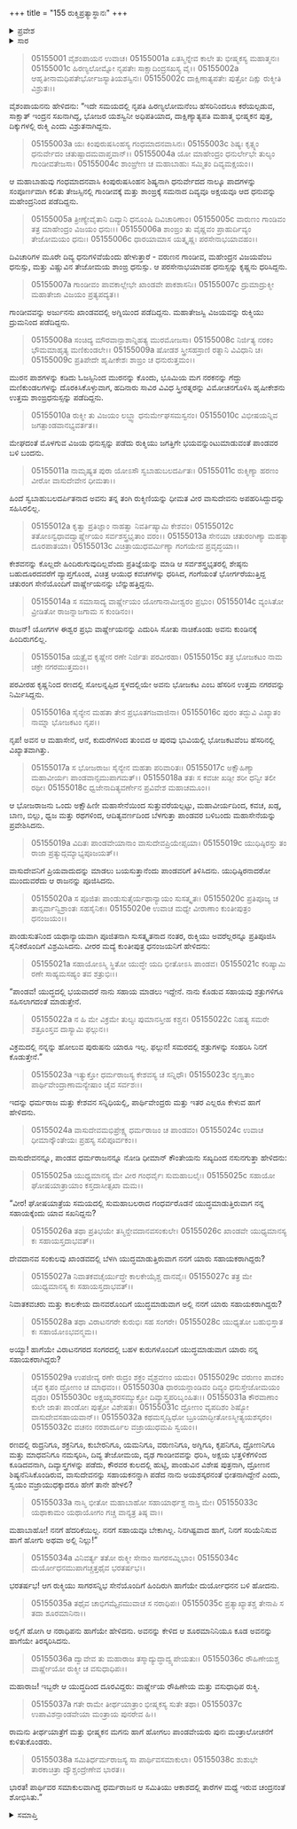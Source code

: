 +++
title = "155 ರುಕ್ಮಿಪ್ರತ್ಯಾಸ್ಥಾನಃ"
+++

<details><summary>ಪ್ರವೇಶ</summary>


।।   ಓಂ ಓಂ ನಮೋ ನಾರಾಯಣಾಯ।।   ಶ್ರೀ ವೇದವ್ಯಾಸಾಯ ನಮಃ ।।

ಶ್ರೀ ಕೃಷ್ಣದ್ವೈಪಾಯನ ವೇದವ್ಯಾಸ ವಿರಚಿತ  

**ಶ್ರೀ ಮಹಾಭಾರತ**

**ಉದ್ಯೋಗ ಪರ್ವ**

**ಭೀಷ್ಮಾಭಿಷೇಚನ ಪರ್ವ**

**ಅಧ್ಯಾಯ 155**

</details>


<details><summary>ಸಾರ</summary>

ಇಂದ್ರನ ವಿಜಯ ಧನುಸ್ಸನ್ನು ಪಡೆದಿದ್ದ ರುಕ್ಮಿಯು ಪಾಂಡವರಲ್ಲಿಗೆ ಬಂದು ತಾನು ತನ್ನ ಒಂದು ಅಕ್ಷೋಹಿಣೀ ಸೇನೆಯೊಂದಿಗೆ ಅವರೊಡನೆ ಸೇರಿ ಯುದ್ಧಮಾಡಿ ಅರ್ಜುನನಿಗೆ ಸಹಾಯಮಾಡುತ್ತೇನೆಂದು ಜಂಬ ಕೊಚ್ಚಿಕೊಳ್ಳಲು ಅವನನ್ನು ಯುದ್ಧಕ್ಕೆ ಸೇರಿಸಿಕೊಳ್ಳುವುದಿಲ್ಲವೆಂದು ಹೇಳಿ ಕಳುಹಿಸುವುದು (1-33). ದುರ್ಯೋಧನನೂ ರುಕ್ಮಿಯನ್ನು ತಿರಸ್ಕರಿಸಿದ್ದುದು (34-38).


</details>


> 05155001 ವೈಶಂಪಾಯನ ಉವಾಚ।
05155001a ಏತಸ್ಮಿನ್ನೇವ ಕಾಲೇ ತು ಭೀಷ್ಮಕಸ್ಯ ಮಹಾತ್ಮನಃ।
05155001c ಹಿರಣ್ಯಲೋಮ್ನೋ ನೃಪತೇಃ ಸಾಕ್ಷಾದಿಂದ್ರಸಖಸ್ಯ ವೈ।।
05155002a ಆಹೃತೀನಾಮಧಿಪತೇರ್ಭೋಜಸ್ಯಾತಿಯಶಸ್ವಿನಃ।
05155002c ದಾಕ್ಷಿಣಾತ್ಯಪತೇಃ ಪುತ್ರೋ ದಿಕ್ಷು ರುಕ್ಮೀತಿ ವಿಶ್ರುತಃ।।

ವೈಶಂಪಾಯನನು ಹೇಳಿದನು: “ಇದೇ ಸಮಯದಲ್ಲಿ ನೃಪತಿ ಹಿರಣ್ಯಲೋಮನೆಂಬ ಹೆಸರಿನಿಂದಲೂ ಕರೆಯಲ್ಪಡುವ, ಸಾಕ್ಷಾತ್ ಇಂದ್ರನ ಸಖನಾಗಿದ್ದ, ಭೋಜರ ಯಶಸ್ವಿನೀ ಅಧಿಪತಿಯಾದ, ದಾಕ್ಷಿಣ್ಯಾತ್ಯಪತಿ ಮಹಾತ್ಮ ಭೀಷ್ಮಕನ ಪುತ್ರ, ದಿಕ್ಕುಗಳಲ್ಲಿ ರುಕ್ಮಿ ಎಂದು ವಿಶ್ರುತನಾಗಿದ್ದನು.

> 05155003a ಯಃ ಕಿಂಪುರುಷಸಿಂಹಸ್ಯ ಗಂಧಮಾದನವಾಸಿನಃ।
05155003c ಶಿಷ್ಯಃ ಕೃತ್ಸ್ನಂ ಧನುರ್ವೇದಂ ಚತುಷ್ಪಾದಮವಾಪ್ತವಾನ್।।
05155004a ಯೋ ಮಾಹೇಂದ್ರಂ ಧನುರ್ಲೇಭೇ ತುಲ್ಯಂ ಗಾಂಡೀವತೇಜಸಾ।
05155004c ಶಾಂಙ್ರೇಣ ಚ ಮಹಾಬಾಹುಃ ಸಮ್ಮಿತಂ ದಿವ್ಯಮಕ್ಷಯಂ।।

ಆ ಮಹಾಬಾಹುವು ಗಂಧಮಾದನವಾಸಿ ಕಿಂಪುರುಷಸಿಂಹನ ಶಿಷ್ಯನಾಗಿ ಧನುರ್ವೇದದ ನಾಲ್ಕೂ ಪಾದಗಳನ್ನು ಸಂಪೂರ್ಣವಾಗಿ ಕಲಿತು ತೇಜಸ್ಸಿನಲ್ಲಿ ಗಾಂಡೀವಕ್ಕೆ ಮತ್ತು ಶಾಂಙ್ರಕ್ಕೆ ಸಮನಾದ ದಿವ್ಯವೂ ಅಕ್ಷಯವೂ ಆದ ಧನುವನ್ನು ಮಹೇಂದ್ರನಿಂದ ಪಡೆದಿದ್ದನು.

> 05155005a ತ್ರೀಣ್ಯೇವೈತಾನಿ ದಿವ್ಯಾನಿ ಧನೂಂಷಿ ದಿವಿಚಾರಿಣಾಂ।
05155005c ವಾರುಣಂ ಗಾಂಡಿವಂ ತತ್ರ ಮಾಹೇಂದ್ರಂ ವಿಜಯಂ ಧನುಃ।।
05155006a ಶಾಂಙ್ರಂ ತು ವೈಷ್ಣವಂ ಪ್ರಾಹುರ್ದಿವ್ಯಂ ತೇಜೋಮಯಂ ಧನುಃ।
05155006c ಧಾರಯಾಮಾಸ ಯತ್ಕೃಷ್ಣಃ ಪರಸೇನಾಭಯಾವಹಂ।।

ದಿವಿಚಾರಿಗಳ ಮೂರೇ ದಿವ್ಯ ಧನುಗಳಿವೆಯೆಂದು ಹೇಳುತ್ತಾರೆ - ವರುಣನ ಗಾಂಡೀವ, ಮಹೇಂದ್ರನ ವಿಜಯವೆಂಬ ಧನುಸ್ಸು, ಮತ್ತು ವಿಷ್ಣುವಿನ ತೇಜೋಮಯ ಶಾಂಙ್ರ ಧನುಸ್ಸು. ಆ ಪರಸೇನಾಭಯಾವಹ ಧನುಸ್ಸನ್ನು ಕೃಷ್ಣನು ಧರಿಸಿದ್ದನು.

> 05155007a ಗಾಂಡೀವಂ ಪಾವಕಾಲ್ಲೇಭೇ ಖಾಂಡವೇ ಪಾಕಶಾಸನಿಃ।
05155007c ದ್ರುಮಾದ್ರುಕ್ಮೀ ಮಹಾತೇಜಾ ವಿಜಯಂ ಪ್ರತ್ಯಪದ್ಯತ।।

ಗಾಂಡೀವವನ್ನು ಅರ್ಜುನನು ಖಾಂಡವದಲ್ಲಿ ಅಗ್ನಿಯಿಂದ ಪಡೆದಿದ್ದನು. ಮಹಾತೇಜಸ್ವಿ ವಿಜಯವನ್ನು ರುಕ್ಮಿಯು ದ್ರುಮನಿಂದ ಪಡೆದಿದ್ದನು.

> 05155008a ಸಂಚಿದ್ಯ ಮೌರವಾನ್ಪಾಶಾನ್ನಿಹತ್ಯ ಮುರಮೋಜಸಾ।
05155008c ನಿರ್ಜಿತ್ಯ ನರಕಂ ಭೌಮಮಾಹೃತ್ಯ ಮಣಿಕುಂಡಲೇ।।
05155009a ಷೋಡಶ ಸ್ತ್ರೀಸಹಸ್ರಾಣಿ ರತ್ನಾನಿ ವಿವಿಧಾನಿ ಚ।
05155009c ಪ್ರತಿಪೇದೇ ಹೃಷೀಕೇಶಃ ಶಾಙ್ರಂ ಚ ಧನುರುತ್ತಮಂ।।

ಮುರನ ಪಾಶಗಳನ್ನು ಕಡಿದು ಓಜಸ್ಸಿನಿಂದ ಮುರನನ್ನು ಕೊಂದು, ಭೂಮಿಯ ಮಗ ನರಕನನ್ನು ಗೆದ್ದು ಮಣಿಕುಂಡಲಗಳನ್ನು ದೊರಕಿಸಿಕೊಳ್ಳುವಾಗ, ಹದಿನಾರು ಸಾವಿರ ವಿವಿಧ ಸ್ತ್ರೀರತ್ನರನ್ನು ವಿಮೋಚನಗೊಳಿಸಿ ಹೃಷೀಕೇಶನು ಉತ್ತಮ ಶಾಂಙ್ರಧನುಸ್ಸನ್ನು ಪಡೆದಿದ್ದನು.

> 05155010a ರುಕ್ಮೀ ತು ವಿಜಯಂ ಲಬ್ಧ್ವಾ ಧನುರ್ಮೇಘಸಮಸ್ವನಂ।
05155010c ವಿಭೀಷಯನ್ನಿವ ಜಗತ್ಪಾಂಡವಾನಭ್ಯವರ್ತತ।।

ಮೇಘದಂತೆ ಮೊಳಗುವ ವಿಜಯ ಧನುಸ್ಸನ್ನು ಪಡೆದು ರುಕ್ಮಿಯು ಜಗತ್ತಿಗೇ ಭಯವನ್ನುಂಟುಮಾಡುವಂತೆ ಪಾಂಡವರ ಬಳಿ ಬಂದನು.

> 05155011a ನಾಮೃಷ್ಯತ ಪುರಾ ಯೋಽಸೌ ಸ್ವಬಾಹುಬಲದರ್ಪಿತಃ।
05155011c ರುಕ್ಮಿಣ್ಯಾ ಹರಣಂ ವೀರೋ ವಾಸುದೇವೇನ ಧೀಮತಾ।।

ಹಿಂದೆ ಸ್ವಬಾಹುಬಲದರ್ಪಿತನಾದ ಅವನು ತನ್ನ ತಂಗಿ ರುಕ್ಮಿಣಿಯನ್ನು ಧೀಮತ ವೀರ ವಾಸುದೇವನು ಅಪಹರಿಸಿದ್ದುದನ್ನು ಸಹಿಸಿರಲಿಲ್ಲ.

> 05155012a ಕೃತ್ವಾ ಪ್ರತಿಜ್ಞಾಂ ನಾಹತ್ವಾ ನಿವರ್ತಿಷ್ಯಾಮಿ ಕೇಶವಂ।
05155012c ತತೋಽನ್ವಧಾವದ್ವಾರ್ಷ್ಣೇಯಂ ಸರ್ವಶಸ್ತ್ರಭೃತಾಂ ವರಂ।।
05155013a ಸೇನಯಾ ಚತುರಂಗಿಣ್ಯಾ ಮಹತ್ಯಾ ದೂರಪಾತಯಾ।
05155013c ವಿಚಿತ್ರಾಯುಧವರ್ಮಿಣ್ಯಾ ಗಂಗಯೇವ ಪ್ರವೃದ್ಧಯಾ।।

ಕೇಶವನನ್ನು ಕೊಲ್ಲದೇ ಹಿಂದಿರುಗುವುದಿಲ್ಲವೆಂದು ಪ್ರತಿಜ್ಞೆಯನ್ನು ಮಾಡಿ ಆ ಸರ್ವಶಸ್ತ್ರಭೃತರಲ್ಲಿ ಶೇಷ್ಠನು ಬಹುದೂರದವರೆಗೆ ವ್ಯಾಪ್ತಗೊಂಡ, ವಿಚಿತ್ರ ಆಯುಧ ಕವಚಗಳನ್ನು ಧರಿಸಿದ, ಗಂಗೆಯಂತೆ ಭೋರ್ಗರೆಯುತ್ತಿದ್ದ ಚತುರಂಗ ಸೇನೆಯೊಂದಿಗೆ ವಾರ್ಷ್ಣೇಯನನ್ನು ಬೆನ್ನುಹತ್ತಿದ್ದನು.

> 05155014a ಸ ಸಮಾಸಾದ್ಯ ವಾರ್ಷ್ಣೇಯಂ ಯೋಗಾನಾಮೀಶ್ವರಂ ಪ್ರಭುಂ।
05155014c ವ್ಯಂಸಿತೋ ವ್ರೀಡಿತೋ ರಾಜನ್ನಾಜಗಾಮ ಸ ಕುಂಡಿನಂ।।

ರಾಜನ್! ಯೋಗಗಳ ಈಶ್ವರ ಪ್ರಭು ವಾರ್ಷ್ಣೇಯನನ್ನು ಎದುರಿಸಿ ಸೋತು ನಾಚಿಕೊಂಡು ಅವನು ಕುಂಡಿನಕ್ಕೆ ಹಿಂದಿರುಗಲಿಲ್ಲ.

> 05155015a ಯತ್ರೈವ ಕೃಷ್ಣೇನ ರಣೇ ನಿರ್ಜಿತಃ ಪರವೀರಹಾ।
05155015c ತತ್ರ ಭೋಜಕಟಂ ನಾಮ ಚಕ್ರೇ ನಗರಮುತ್ತಮಂ।।

ಪರವೀರಹ ಕೃಷ್ಣನಿಂದ ರಣದಲ್ಲಿ ಸೋಲನ್ನಪ್ಪಿದ ಸ್ಥಳದಲ್ಲಿಯೇ ಅವನು ಭೋಜಕಟ ಎಂಬ ಹೆಸರಿನ ಉತ್ತಮ ನಗರವನ್ನು ನಿರ್ಮಿಸಿದ್ದನು.

> 05155016a ಸೈನ್ಯೇನ ಮಹತಾ ತೇನ ಪ್ರಭೂತಗಜವಾಜಿನಾ।
05155016c ಪುರಂ ತದ್ಭುವಿ ವಿಖ್ಯಾತಂ ನಾಮ್ನಾ ಭೋಜಕಟಂ ನೃಪ।।

ನೃಪ! ಅವನ ಆ ಮಹಾಸೇನೆ, ಆನೆ, ಕುದುರೆಗಳಿಂದ ತುಂಬಿದ ಆ ಪುರವು ಭುವಿಯಲ್ಲಿ ಭೋಜಕಟವೆಂಬ ಹೆಸರಿನಲ್ಲಿ ವಿಖ್ಯಾತವಾಗಿತ್ತು.

> 05155017a ಸ ಭೋಜರಾಜಃ ಸೈನ್ಯೇನ ಮಹತಾ ಪರಿವಾರಿತಃ।
05155017c ಅಕ್ಷೌಹಿಣ್ಯಾ ಮಹಾವೀರ್ಯಃ ಪಾಂಡವಾನ್ಸಮುಪಾಗಮತ್।।
05155018a ತತಃ ಸ ಕವಚೀ ಖಡ್ಗೀ ಶರೀ ಧನ್ವೀ ತಲೀ ರಥೀ।
05155018c ಧ್ವಜೇನಾದಿತ್ಯವರ್ಣೇನ ಪ್ರವಿವೇಶ ಮಹಾಚಮೂಂ।।

ಆ ಭೋಜರಾಜನು ಒಂದು ಅಕ್ಷೌಹಿಣೀ ಮಹಾಸೇನೆಯಿಂದ ಸುತ್ತುವರೆಯಲ್ಪಟ್ಟು, ಮಹಾವೀರ್ಯದಿಂದ, ಕವಚ, ಖಡ್ಗ, ಬಾಣ, ಬಿಲ್ಲು, ಧ್ವಜ ಮತ್ತು ರಥಗಳಿಂದ, ಆದಿತ್ಯವರ್ಣದಿಂದ ಬೆಳಗುತ್ತಾ ಪಾಂಡವರ ಬಳಿಬಂದು ಮಹಾಸೇನೆಯನ್ನು ಪ್ರವೇಶಿಸಿದನು.

> 05155019a ವಿದಿತಃ ಪಾಂಡವೇಯಾನಾಂ ವಾಸುದೇವಪ್ರಿಯೇಪ್ಸಯಾ।
05155019c ಯುಧಿಷ್ಠಿರಸ್ತು ತಂ ರಾಜಾ ಪ್ರತ್ಯುದ್ಗಮ್ಯಾಭ್ಯಪೂಜಯತ್।।

ವಾಸುದೇವನಿಗೆ ಪ್ರಿಯವಾದುದನ್ನು ಮಾಡಲು ಬಯಸುತ್ತಾನೆಂದು ಪಾಂಡವರಿಗೆ ತಿಳಿಸಿದನು. ಯುಧಿಷ್ಠಿರನಾದರೋ ಮುಂದುವರೆದು ಆ ರಾಜನನ್ನು ಪೂಜಿಸಿದನು.

> 05155020a ಸ ಪೂಜಿತಃ ಪಾಂಡುಸುತೈರ್ಯಥಾನ್ಯಾಯಂ ಸುಸತ್ಕೃತಃ।
05155020c ಪ್ರತಿಪೂಜ್ಯ ಚ ತಾನ್ಸರ್ವಾನ್ವಿಶ್ರಾಂತಃ ಸಹಸೈನಿಕಃ।
05155020e ಉವಾಚ ಮಧ್ಯೇ ವೀರಾಣಾಂ ಕುಂತೀಪುತ್ರಂ ಧನಂಜಯಂ।।

ಪಾಂಡುಸುತನಿಂದ ಯಥಾನ್ಯಾಯವಾಗಿ ಪೂಜಿತನಾಗಿ ಸುಸತ್ಕೃತನಾದ ನಂತರ, ರುಕ್ಮಿಯು ಅವರೆಲ್ಲರನ್ನೂ ಪ್ರತಿಪೂಜಿಸಿ ಸೈನಿಕರೊಂದಿಗೆ ವಿಶ್ರಮಿಸಿದನು. ವೀರರ ಮದ್ಯೆ ಕುಂತೀಪುತ್ರ ಧನಂಜಯನಿಗೆ ಹೇಳಿದನು:

> 05155021a ಸಹಾಯೋಽಸ್ಮಿ ಸ್ಥಿತೋ ಯುದ್ಧೇ ಯದಿ ಭೀತೋಽಸಿ ಪಾಂಡವ।
05155021c ಕರಿಷ್ಯಾಮಿ ರಣೇ ಸಾಹ್ಯಮಸಹ್ಯಂ ತವ ಶತ್ರುಭಿಃ।।

“ಪಾಂಡವ! ಯುದ್ಧದಲ್ಲಿ ಭಯವಾದರೆ ನಾನು ಸಹಾಯ ಮಾಡಲು ಇದ್ದೇನೆ. ನಾನು ಕೊಡುವ ಸಹಾಯವು ಶತ್ರುಗಳಿಗೂ ಸಹಿಸಲಾಗದಂತೆ ಮಾಡುತ್ತೇನೆ.

> 05155022a ನ ಹಿ ಮೇ ವಿಕ್ರಮೇ ತುಲ್ಯಃ ಪುಮಾನಸ್ತೀಹ ಕಶ್ಚನ।
05155022c ನಿಹತ್ಯ ಸಮರೇ ಶತ್ರೂಂಸ್ತವ ದಾಸ್ಯಾಮಿ ಫಲ್ಗುನ।।

ವಿಕ್ರಮದಲ್ಲಿ ನನ್ನನ್ನು ಹೋಲುವ ಪುರುಷನು ಯಾರೂ ಇಲ್ಲ. ಫಲ್ಗುನ! ಸಮರದಲ್ಲಿ ಶತ್ರುಗಳನ್ನು ಸಂಹರಿಸಿ ನಿನಗೆ ಕೊಡುತ್ತೇನೆ.”

> 05155023a ಇತ್ಯುಕ್ತೋ ಧರ್ಮರಾಜಸ್ಯ ಕೇಶವಸ್ಯ ಚ ಸನ್ನಿಧೌ।
05155023c ಶೃಣ್ವತಾಂ ಪಾರ್ಥಿವೇಂದ್ರಾಣಾಮನ್ಯೇಷಾಂ ಚೈವ ಸರ್ವಶಃ।।

ಇದನ್ನು ಧರ್ಮರಾಜ ಮತ್ತು ಕೇಶವನ ಸನ್ನಿಧಿಯಲ್ಲಿ,  ಪಾರ್ಥಿವೇಂದ್ರರು ಮತ್ತು ಇತರ ಎಲ್ಲರೂ ಕೇಳುವ ಹಾಗೆ ಹೇಳಿದನು.

> 05155024a ವಾಸುದೇವಮಭಿಪ್ರೇಕ್ಷ್ಯ ಧರ್ಮರಾಜಂ ಚ ಪಾಂಡವಂ।
05155024c ಉವಾಚ ಧೀಮಾನ್ಕೌಂತೇಯಃ ಪ್ರಹಸ್ಯ ಸಖಿಪೂರ್ವಕಂ।।

ವಾಸುದೇವನನ್ನೂ, ಪಾಂಡವ ಧರ್ಮರಾಜನನ್ನೂ ನೋಡಿ ಧೀಮಾನ್ ಕೌಂತೇಯನು ಸಖ್ಯದಿಂದ ನಸುನಗುತ್ತಾ ಹೇಳಿದನು:

> 05155025a ಯುಧ್ಯಮಾನಸ್ಯ ಮೇ ವೀರ ಗಂಧರ್ವೈಃ ಸುಮಹಾಬಲೈಃ।
05155025c ಸಹಾಯೋ ಘೋಷಯಾತ್ರಾಯಾಂ ಕಸ್ತದಾಸೀತ್ಸಖಾ ಮಮ।।

“ವೀರ! ಘೋಷಯಾತ್ರೆಯ ಸಮಯದಲ್ಲಿ ಸುಮಹಾಬಲರಾದ ಗಂಧರ್ವರೊಡನೆ ಯುದ್ಧಮಾಡುತ್ತಿರುವಾಗ ನನ್ನ ಸಹಾಯಕ್ಕೆಂದು ಯಾವ ಸಖನಿದ್ದನು?

> 05155026a ತಥಾ ಪ್ರತಿಭಯೇ ತಸ್ಮಿನ್ದೇವದಾನವಸಂಕುಲೇ।
05155026c ಖಾಂಡವೇ ಯುಧ್ಯಮಾನಸ್ಯ ಕಃ ಸಹಾಯಸ್ತದಾಭವತ್।।

ದೇವದಾನವ ಸಂಕುಲವು ಖಾಂಡವದಲ್ಲಿ ಬೆಳಗಿ ಯುದ್ಧಮಾಡುತ್ತಿರುವಾಗ ನನಗೆ ಯಾರು ಸಹಾಯಕರಾಗಿದ್ದರು?

> 05155027a ನಿವಾತಕವಚೈರ್ಯುದ್ಧೇ ಕಾಲಕೇಯೈಶ್ಚ ದಾನವೈಃ।
05155027c ತತ್ರ ಮೇ ಯುಧ್ಯಮಾನಸ್ಯ ಕಃ ಸಹಾಯಸ್ತದಾಭವತ್।।

ನಿವಾತಕವಚರು ಮತ್ತು ಕಾಲಕೇಯ ದಾನವರೊಂದಿಗೆ ಯುದ್ಧಮಾಡುವಾಗ ಅಲ್ಲಿ ನನಗೆ ಯಾರು ಸಹಾಯಕರಾಗಿದ್ದರು?

> 05155028a ತಥಾ ವಿರಾಟನಗರೇ ಕುರುಭಿಃ ಸಹ ಸಂಗರೇ।
05155028c ಯುಧ್ಯತೋ ಬಹುಭಿಸ್ತಾತ ಕಃ ಸಹಾಯೋಽಭವನ್ಮಮ।।

ಅಯ್ಯಾ! ಹಾಗೆಯೇ ವಿರಾಟನಗರದ ಸಂಗರದಲ್ಲಿ ಬಹಳ ಕುರುಗಳೊಂದಿಗೆ ಯುದ್ಧಮಾಡುವಾಗ ಯಾರು ನನ್ನ ಸಹಾಯಕರಾಗಿದ್ದರು?

> 05155029a ಉಪಜೀವ್ಯ ರಣೇ ರುದ್ರಂ ಶಕ್ರಂ ವೈಶ್ರವಣಂ ಯಮಂ।
05155029c ವರುಣಂ ಪಾವಕಂ ಚೈವ ಕೃಪಂ ದ್ರೋಣಂ ಚ ಮಾಧವಂ।।
05155030a ಧಾರಯನ್ಗಾಂಡಿವಂ ದಿವ್ಯಂ ಧನುಸ್ತೇಜೋಮಯಂ ದೃಢಂ।
05155030c ಅಕ್ಷಯ್ಯಶರಸಮ್ಯುಕ್ತೋ ದಿವ್ಯಾಸ್ತ್ರಪರಿಬೃಂಹಿತಃ।।
05155031a ಕೌರವಾಣಾಂ ಕುಲೇ ಜಾತಃ ಪಾಂಡೋಃ ಪುತ್ರೋ ವಿಶೇಷತಃ।
05155031c ದ್ರೋಣಂ ವ್ಯಪದಿಶಂ ಶಿಷ್ಯೋ ವಾಸುದೇವಸಹಾಯವಾನ್।।
05155032a ಕಥಮಸ್ಮದ್ವಿಧೋ ಬ್ರೂಯಾದ್ಭೀತೋಽಸ್ಮೀತ್ಯಯಶಸ್ಕರಂ।
05155032c ವಚನಂ ನರಶಾರ್ದೂಲ ವಜ್ರಾಯುಧಮಪಿ ಸ್ವಯಂ।।

ರಣದಲ್ಲಿ ರುದ್ರನಿಗೂ, ಶಕ್ರನಿಗೂ, ಕುಬೇರನಿಗೂ, ಯಮನಿಗೂ, ವರುಣನಿಗೂ, ಅಗ್ನಿಗೂ, ಕೃಪನಿಗೂ, ದ್ರೋಣನಿಗೂ ಮತ್ತು ಮಾಧವನಿಗೂ ನಮಸ್ಕರಿಸಿ, ದಿವ್ಯ ತೇಜೋಮಯ, ದೃಢ ಗಾಂಡೀವವನ್ನು ಧರಿಸಿ, ಅಕ್ಷಯ ಭತ್ತಳಿಕೆಗಳಿಂದ ಕೂಡಿದವನಾಗಿ, ದಿವ್ಯಾಸ್ತ್ರಗಳನ್ನು ಪಡೆದು, ಕೌರವರ ಕುಲದಲ್ಲಿ ಹುಟ್ಟಿ, ಪಾಂಡುವಿನ ವಿಶೇಷ ಪುತ್ರನಾಗಿ, ದ್ರೋಣನ ಶಿಷ್ಯನೆನಿಸಿಕೊಂಡಿರುವ, ವಾಸುದೇವನನ್ನು ಸಹಾಯಕನನ್ನಾಗಿ ಪಡೆದ ನಾನು ಅಯಶಸ್ಕರನಂತೆ ಭೀತನಾಗಿದ್ದೇನೆ ಎಂದು, ಸ್ವಯಂ ವಜ್ರಾಯುಧಕ್ಕಾದರೂ ಹೇಗೆ ತಾನೇ ಹೇಳಲಿ?

> 05155033a ನಾಸ್ಮಿ ಭೀತೋ ಮಹಾಬಾಹೋ ಸಹಾಯಾರ್ಥಶ್ಚ ನಾಸ್ತಿ ಮೇ।
05155033c ಯಥಾಕಾಮಂ ಯಥಾಯೋಗಂ ಗಚ್ಚ ವಾನ್ಯತ್ರ ತಿಷ್ಠ ವಾ।।

ಮಹಾಬಾಹೋ! ನನಗೆ ಹೆದರಿಕೆಯಿಲ್ಲ. ನನಗೆ ಸಹಾಯವೂ ಬೇಕಾಗಿಲ್ಲ. ನಿನಗಿಷ್ಟವಾದ ಹಾಗೆ, ನಿನಗೆ ಸರಿಯೆನಿಸುವ ಹಾಗೆ ಹೋಗು ಅಥವಾ ಅಲ್ಲಿ ನಿಲ್ಲು!”

> 05155034a ವಿನಿವರ್ತ್ಯ ತತೋ ರುಕ್ಮೀ ಸೇನಾಂ ಸಾಗರಸಮ್ನಿಭಾಂ।
05155034c ದುರ್ಯೋಧನಮುಪಾಗಚ್ಚತ್ತಥೈವ ಭರತರ್ಷಭ।।

ಭರತರ್ಷಭ! ಆಗ ರುಕ್ಮಿಯು ಸಾಗರಸನ್ನಿಭ ಸೇನೆಯೊಂದಿಗೆ ಹಿಂದಿರುಗಿ ಹಾಗೆಯೇ ದುರ್ಯೋಧನನ ಬಳಿ ಹೋದನು.

> 05155035a ತಥೈವ ಚಾಭಿಗಮ್ಯೈನಮುವಾಚ ಸ ನರಾಧಿಪಃ।
05155035c ಪ್ರತ್ಯಾಖ್ಯಾತಶ್ಚ ತೇನಾಪಿ ಸ ತದಾ ಶೂರಮಾನಿನಾ।।

ಅಲ್ಲಿಗೆ ಹೋಗಿ ಆ ನರಾಧಿಪನು ಹಾಗೆಯೇ ಹೇಳಿದನು. ಅವನನ್ನು ಕೇಳಿದ ಆ ಶೂರಮಾನಿನಿಯೂ ಕೂಡ ಅವನನ್ನು ಹಾಗೆಯೇ ತಿರಸ್ಕರಿಸಿದನು.

> 05155036a ದ್ವಾವೇವ ತು ಮಹಾರಾಜ ತಸ್ಮಾದ್ಯುದ್ಧಾದ್ವ್ಯಪೇಯತುಃ।
05155036c ರೌಹಿಣೇಯಶ್ಚ ವಾರ್ಷ್ಣೇಯೋ ರುಕ್ಮೀ ಚ ವಸುಧಾಧಿಪಃ।।

ಮಹಾರಾಜ! ಇಬ್ಬರೇ ಆ ಯುದ್ಧದಿಂದ ದೂರವಿದ್ದರು: ವಾರ್ಷ್ಣೇಯ ರೌಹಿಣೇಯ ಮತ್ತು ವಸುಧಾಧಿಪ ರುಕ್ಮಿ.

> 05155037a ಗತೇ ರಾಮೇ ತೀರ್ಥಯಾತ್ರಾಂ ಭೀಷ್ಮಕಸ್ಯ ಸುತೇ ತಥಾ।
05155037c ಉಪಾವಿಶನ್ಪಾಂಡವೇಯಾ ಮಂತ್ರಾಯ ಪುನರೇವ ಹಿ।।

ರಾಮನು ತೀರ್ಥಯಾತ್ರೆಗೆ ಮತ್ತು ಭೀಷ್ಮಕನ ಮಗನು ಹಾಗೆ ಹೋಗಲು ಪಾಂಡವೇಯರು ಪುನಃ ಮಂತ್ರಾಲೋಚನೆಗೆ ಕುಳಿತುಕೊಂಡರು.

> 05155038a ಸಮಿತಿರ್ಧರ್ಮರಾಜಸ್ಯ ಸಾ ಪಾರ್ಥಿವಸಮಾಕುಲಾ।
05155038c ಶುಶುಭೇ ತಾರಕಾಚಿತ್ರಾ ದ್ಯೌಶ್ಚಂದ್ರೇಣೇವ ಭಾರತ।।

ಭಾರತ! ಪಾರ್ಥಿವರ ಸಮಾಕುಲವಾಗಿದ್ದ ಧರ್ಮರಾಜನ ಆ ಸಮಿತಿಯು ಆಕಾಶದಲ್ಲಿ ತಾರೆಗಳ ಮಧ್ಯೆ ಇರುವ ಚಂದ್ರನಂತೆ ಶೋಭಿಸಿತು.”



<details><summary>ಸಮಾಪ್ತಿ</summary>

ಇತಿ ಶ್ರೀ ಮಹಾಭಾರತೇ ಉದ್ಯೋಗ ಪರ್ವಣಿ ಭೀಷ್ಮಾಭಿಷೇಚನ ಪರ್ವಣಿ ರುಕ್ಮಿಪ್ರತ್ಯಾಸ್ಥಾನೇ ಪಂಚಪಂಚಾಶದಧಿಕಶತತಮೋಽಧ್ಯಾಯಃ।  
ಇದು ಶ್ರೀ ಮಹಾಭಾರತದಲ್ಲಿ ಉದ್ಯೋಗ ಪರ್ವದಲ್ಲಿ ಭೀಷ್ಮಾಭಿಷೇಚನ ಪರ್ವದಲ್ಲಿ ರುಕ್ಮಿಪ್ರತ್ಯಾಸ್ಥಾನದಲ್ಲಿ ನೂರಾಐವತ್ತೈದನೆಯ ಅಧ್ಯಾಯವು.

</details>
